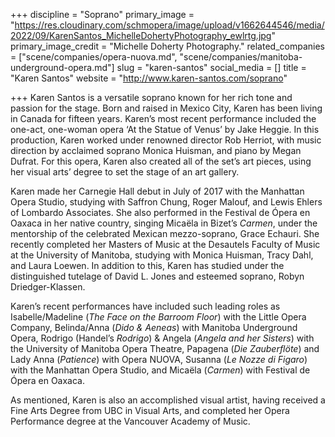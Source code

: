 +++
discipline = "Soprano"
primary_image = "https://res.cloudinary.com/schmopera/image/upload/v1662644546/media/2022/09/KarenSantos_MichelleDohertyPhotography_ewlrtg.jpg"
primary_image_credit = "Michelle Doherty Photography."
related_companies = ["scene/companies/opera-nuova.md", "scene/companies/manitoba-underground-opera.md"]
slug = "karen-santos"
social_media = []
title = "Karen Santos"
website = "http://www.karen-santos.com/soprano"

+++
Karen Santos is a versatile soprano known for her rich tone and passion for the stage. Born and raised in Mexico City, Karen has been living in Canada for fifteen years. Karen’s most recent performance included the one-act, one-woman opera ‘At the Statue of Venus’ by Jake Heggie. In this production, Karen worked under renowned director Rob Herriot, with music direction by acclaimed soprano Monica Huisman, and piano by Megan Dufrat. For this opera, Karen also created all of the set’s art pieces, using her visual arts’ degree to set the stage of an art gallery. 

Karen made her Carnegie Hall debut in July of 2017 with the Manhattan Opera Studio, studying with Saffron Chung, Roger Malouf, and Lewis Ehlers of Lombardo Associates. She also performed in the Festival de Ópera en Oaxaca in her native country, singing Micaëla in Bizet’s _Carmen_, under the mentorship of the celebrated Mexican mezzo-soprano, Grace Echauri. She recently completed her Masters of Music at the Desautels Faculty of Music at the University of Manitoba, studying with Monica Huisman, Tracy Dahl, and Laura Loewen. In addition to this, Karen has studied under the distinguished tutelage of David L. Jones and esteemed soprano, Robyn Driedger-Klassen.

Karen’s recent performances have included such leading roles as Isabelle/Madeline (_The Face on the Barroom Floor_) with the Little Opera Company, Belinda/Anna (_Dido & Aeneas_) with Manitoba Underground Opera, Rodrigo (Handel’s _Rodrigo_) & Angela (_Angela and her Sisters_) with the University of Manitoba Opera Theatre, Papagena (_Die Zauberflöte_) and Lady Anna (_Patience_) with Opera NUOVA, Susanna (_Le Nozze di Figaro_) with the Manhattan Opera Studio, and Micaëla (_Carmen_) with Festival de Ópera en Oaxaca. 

As mentioned, Karen is also an accomplished visual artist, having received a Fine Arts Degree from UBC in Visual Arts, and completed her Opera Performance degree at the Vancouver Academy of Music.